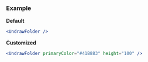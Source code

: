 ### Example

**Default**
```jsx
<UndrawFolder />
```

**Customized**
```jsx
<UndrawFolder primaryColor="#41B883" height="100" />
```
